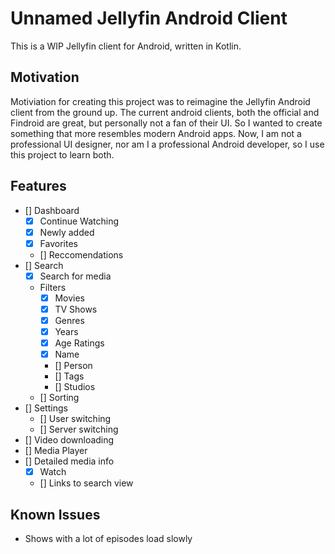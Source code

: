 # Unnamed Jellyfin Android Client

This is a WIP Jellyfin client for Android, written in Kotlin.

## Motivation

Motiviation for creating this project was to reimagine the Jellyfin Android client from the ground up. The current android clients, both the official and Findroid are great, but personally not a fan of their UI. So I wanted to create something that more resembles modern Android apps. Now, I am not a professional UI designer, nor am I a professional Android developer, so I use this project to learn both.

## Features

- [] Dashboard
  - [X] Continue Watching
  - [X] Newly added
  - [X] Favorites
  - [] Reccomendations
- [] Search
  - [X] Search for media
  - Filters
    - [X] Movies
    - [X] TV Shows
    - [X] Genres
    - [X] Years
    - [X] Age Ratings
    - [X] Name
    - [] Person
    - [] Tags
    - [] Studios
  - [] Sorting
- [] Settings
  - [] User switching
  - [] Server switching
- [] Video downloading
- [] Media Player
- [] Detailed media info
  - [X] Watch
  - [] Links to search view

## Known Issues

- Shows with a lot of episodes load slowly